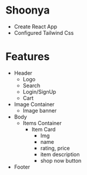 # Shoonya
- Create React App
- Configured Tailwind Css


# Features
- Header
    - Logo
    - Search
    - Login/SignUp
    - Cart
- Image Container
    - Image banner
- Body
    - Items Container
        - Item Card
            - Img
            - name
            - rating, price
            - item description
            - shop now button
- Footer